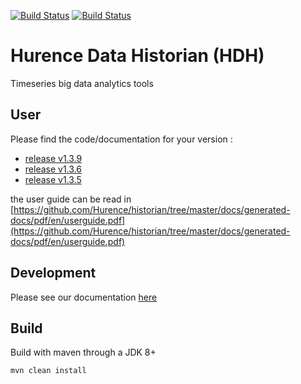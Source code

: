 
[![Build Status](https://github.com/Hurence/historian/workflows/integration%20tests/badge.svg)](https://github.com/Hurence/historian/actions)
[![Build Status](https://github.com/Hurence/historian/workflows/build/badge.svg)](https://github.com/Hurence/historian/actions)

# Hurence Data Historian (HDH)

Timeseries big data analytics tools


## User

Please find the code/documentation for your version :

* [release v1.3.9](https://github.com/Hurence/historian/tree/v1.3.9)
* [release v1.3.6](https://github.com/Hurence/historian/tree/v1.3.6)
* [release v1.3.5](https://github.com/Hurence/historian/tree/v1.3.5)

the user guide can be read in [https://github.com/Hurence/historian/tree/master/docs/generated-docs/pdf/en/userguide.pdf](https://github.com/Hurence/historian/tree/master/docs/generated-docs/pdf/en/userguide.pdf)

## Development

Please see our documentation [here](docs/developer-guide.md)

## Build
Build with maven through a JDK 8+

    mvn clean install













